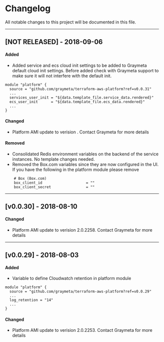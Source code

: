 # Changelog
All notable changes to this project will be documented in this file.

---
## [NOT RELEASED] - 2018-09-06  
#### Added
- Added service and ecs cloud init settings to be added to Graymeta default cloud init settings.  Before added check with Graymeta support to make sure it will not interfere with the default init.
```
module "platform" {
  source = "github.com/graymeta/terraform-aws-platform?ref=v0.0.31"
  ...
  services_user_init = "${data.template_file.service_data.rendered}"
  ecs_user_init      = "${data.template_file.ecs_data.rendered}"
  ...
}
```
  
#### Changed
- Platform AMI update to verision .  Contact Graymeta for more details
  
#### Removed
- Consolidated Redis environment variables on the backend of the service instances.  No template changes needed.
- Removed the Box.com variables since they are now configured in the UI.  If you have the following in the platform module please remove
```
    # Box (Box.com)
    box_client_id                    = ""
    box_client_secret                = ""
```
  
---
## [v0.0.30] - 2018-08-10
#### Changed
- Platform AMI update to verision 2.0.2258.  Contact Graymeta for more details
  
---
## [v0.0.29] - 2018-08-03
#### Added
- Variable to define Cloudwatch retention in platform module
```
module "platform" {
  source = "github.com/graymeta/terraform-aws-platform?ref=v0.0.29"
  ...
  log_retention = "14"
  ...
}
```
  
#### Changed
- Platform AMI update to verision 2.0.2253.  Contact Graymeta for more details